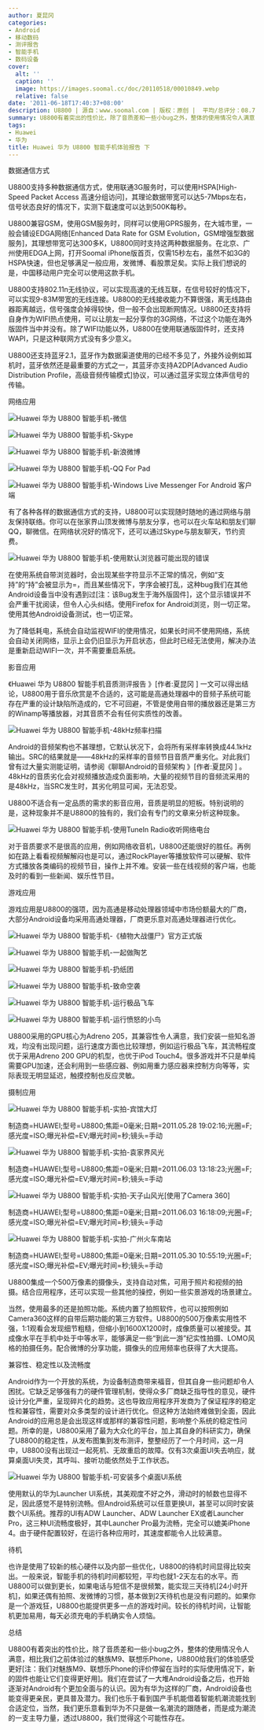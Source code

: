 ```yaml
---
author: 夏昆冈
categories:
- Android
- 移动数码
- 测评报告
- 智能手机
- 数码设备
cover:
  alt: ''
  caption: ''
  image: https://images.soomal.cc/doc/20110518/00010849.webp
  relative: false
date: '2011-06-18T17:40:37+08:00'
description: U8800 | 源自：www.soomal.com | 版权：原创 |  平均/总评分：08.77/149
summary: U8800有着突出的性价比，除了音质差和一些小bug之外，整体的使用情况令人满意，我们在尝试了一大堆Android设备之后，也开始逐渐对Android有个更加全面的认识，因为有华为这样的厂商，Android设备也能变得更亲民，更具普及潜力。
tags:
- Huawei
- 华为
title: Huawei 华为 U8800 智能手机体验报告 下
---
```


数据通信方式



U8800支持多种数据通信方式，使用联通3G服务时，可以使用HSPA[High-Speed Packet Access 高速分组访问]，其理论数据带宽可以达5-7Mbps左右，信号状态良好的情况下，实测下载速度可以达到500K每秒。



U8800兼容GSM，使用GSM服务时，同样可以使用GPRS服务，在大城市里，一般会铺设EDGA网络[Enhanced Data Rate for GSM Evolution，GSM增强型数据服务]，其理想带宽可达300多K，U8800同时支持这两种数据服务。在北京、广州使用EDGA上网，打开Soomal iPhone版首页，仅需15秒左右，虽然不如3G的HSPA快速，但也足够满足一般应用，发微博、看股票足矣。实际上我们想说的是，中国移动用户完全可以使用这款手机。



U8800支持802.11n无线协议，可以实现高速的无线互联，在信号较好的情况下，可以实现9-83M带宽的无线连接。U8800的无线接收能力不算很强，离无线路由器距离越远，信号强度会掉得较快，但一般不会出现断网情况。U8800还支持将自身作为WIFI热点使用，可以让朋友一起分享你的3G网络，不过这个功能在海外版固件当中并没有。除了WIFI功能以外，U8800在使用联通版固件时，还支持WAPI，只是这种联网方式没有多少意义。



U8800还支持蓝牙2.1，蓝牙作为数据渠道使用的已经不多见了，外接外设例如耳机时，蓝牙依然还是最重要的方式之一，其蓝牙亦支持A2DP[Advanced Audio Distribution Profile，高级音频传输模式]协议，可以通过蓝牙实现立体声信号的传输。



网络应用



![Huawei 华为 U8800 智能手机-微信](https://images.soomal.cc/doc/20110618/00011435.webp)



![Huawei 华为 U8800 智能手机-Skype](https://images.soomal.cc/doc/20110618/00011436.webp)



![Huawei 华为 U8800 智能手机-新浪微博](https://images.soomal.cc/doc/20110618/00011430.webp)



![Huawei 华为 U8800 智能手机-QQ For Pad](https://images.soomal.cc/doc/20110618/00011431.webp)



![Huawei 华为 U8800 智能手机-Windows Live Messenger For Android 客户端](https://images.soomal.cc/doc/20110618/00011432.webp)



有了各种各样的数据通信方式的支持，U8800可以实现随时随地的通过网络与朋友保持联络。你可以在张家界山顶发微博与朋友分享，也可以在火车站和朋友们聊QQ，聊微信。在网络状况好的情况下，还可以通过Skype与朋友聊天，节约资费。



![Huawei 华为 U8800 智能手机-使用默认浏览器可能出现的错误](https://images.soomal.cc/doc/20110618/00011437.webp)



在使用系统自带浏览器时，会出现某些字符显示不正常的情况，例如“支持”的“持”会被显示为=，而且某些情况下，字序会被打乱，这种bug我们在其他Android设备当中没有遇到过[注：该Bug发生于海外版固件]，这个显示错误并不会严重干扰阅读，但令人心头纠结。使用Firefox for Android浏览，则一切正常。使用其他Android设备测试，也一切正常。



为了降低耗电，系统会自动监视WIFI的使用情况，如果长时间不使用网络，系统会自动关闭网络，显示上会仍旧显示为开启状态，但此时已经无法使用，解决办法是重新启动WIFI一次，并不需要重启系统。



影音应用



《Huawei 华为 U8800 智能手机音质测评报告 》[作者:夏昆冈 ]
一文可以得出结论，U8800用于音乐欣赏是不合适的，这可能是高通处理器中的音频子系统可能存在严重的设计缺陷所造成的，它不可回避，不管是使用自带的播放器还是第三方的Winamp等播放器，对其音质不会有任何实质性的改善。



![Huawei 华为 U8800 智能手机-48kHz频率扫描](https://images.soomal.cc/doc/20110520/00010948.webp)



Android的音频架构也不甚理想，它默认状况下，会将所有采样率转换成44.1kHz输出。SRC的结果就是――48kHz的采样率的音频节目音质严重劣化。对此我们曾有过大量实测能证明，请参阅《聊聊Android的音频架构 》[作者:夏昆冈 ]
。48kHz的音质劣化会对视频播放造成负面影响，大量的视频节目的音频流采用的是48kHz，当SRC发生时，其劣化明显可闻，无法忍受。



U8800不适合有一定品质的需求的影音应用，音质是明显的短板。特别说明的是，这种现象并不是U8800的独有的，我们会有专门的文章来分析这种现象。



![Huawei 华为 U8800 智能手机-使用TuneIn Radio收听网络电台](https://images.soomal.cc/doc/20110618/00011438.webp)



对于音质要求不是很高的应用，例如网络收音机，U8800还能很好的胜任。再例如在路上看看视频解解闷也是可以，通过RockPlayer等播放软件可以硬解、软件方式播放各类编码的视频节目，操作上并不难。安装一些在线视频的客户端，也能及时的看到一些新闻、娱乐性节目。



游戏应用



游戏应用是U8800的强项，因为高通是移动处理器领域中市场份额最大的厂商，大部分Android设备均采用高通处理器，厂商更乐意对高通处理器进行优化。



![Huawei 华为 U8800 智能手机-《植物大战僵尸》官方正式版](https://images.soomal.cc/doc/20110618/00011439.webp)



![Huawei 华为 U8800 智能手机-一起做陶艺](https://images.soomal.cc/doc/20110618/00011440.webp)



![Huawei 华为 U8800 智能手机-扔纸团](https://images.soomal.cc/doc/20110618/00011441.webp)



![Huawei 华为 U8800 智能手机-致命空袭](https://images.soomal.cc/doc/20110618/00011442.webp)



![Huawei 华为 U8800 智能手机-运行极品飞车](https://images.soomal.cc/doc/20110518/00010872.webp)



![Huawei 华为 U8800 智能手机-运行愤怒的小鸟](https://images.soomal.cc/doc/20110518/00010866.webp)



U8800采用的GPU核心为Adreno 205，其兼容性令人满意，我们安装一些知名游戏，均没有出现问题，运行速度方面也比较理想，例如运行极品飞车，其流畅程度优于采用Adreno 200 GPU的机型，也优于iPod Touch4。很多游戏并不只是单纯需要GPU加速，还会利用到一些感应器、例如用重力感应器来控制方向等等，实际表现无明显延迟，触摸控制也反应灵敏。



摄制应用



![Huawei 华为 U8800 智能手机-实拍-宾馆大灯](https://images.soomal.cc/doc/20110618/00011443.webp)

制造商=HUAWEI;型号=U8800;焦距=0毫米;日期=2011.05.28 19:02:16;光圈=F;感光度=ISO;曝光补偿=EV;曝光时间=秒;镜头=手动



![Huawei 华为 U8800 智能手机-实拍-袁家界风光](https://images.soomal.cc/doc/20110618/00011444.webp)

制造商=HUAWEI;型号=U8800;焦距=0毫米;日期=2011.06.03 13:18:23;光圈=F;感光度=ISO;曝光补偿=EV;曝光时间=秒;镜头=手动



![Huawei 华为 U8800 智能手机-实拍-天子山风光[使用了Camera 360]](https://images.soomal.cc/doc/20110618/00011445.webp)

制造商=HUAWEI;型号=U8800;焦距=0毫米;日期=2011.06.03 16:18:09;光圈=F;感光度=ISO;曝光补偿=EV;曝光时间=秒;镜头=手动



![Huawei 华为 U8800 智能手机-实拍-广州火车南站](https://images.soomal.cc/doc/20110618/00011446.webp)

制造商=HUAWEI;型号=U8800;焦距=0毫米;日期=2011.05.30 10:55:19;光圈=F;感光度=ISO;曝光补偿=EV;曝光时间=秒;镜头=手动



U8800集成一个500万像素的摄像头，支持自动对焦，可用于照片和视频的拍摄。结合应用程序，还可以实现一些其他的操控，例如一些实景游戏的场景建立。



当然，使用最多的还是拍照功能。系统内置了拍照软件，也可以按照例如Camera360这样的自带后期功能的第三方软件。U8800的500万像素实用性不强，1:1观看会发现细节粗糙，但缩小到1600X1200时，成像质量可以被接受。其成像水平在手机中处于中等水平，能够满足一些“到此一游”纪实性拍摄、LOMO风格的拍摄任务。配合微博的分享功能，摄像头的应用频率也获得了大大提高。



兼容性、稳定性以及流畅度



Android作为一个开放的系统，为设备制造商带来福音，但其自身一些问题却令人困扰。它缺乏足够强有力的硬件管理机制，使得众多厂商缺乏指导性的意见，硬件设计分化严重，呈现碎片化的趋势。这也导致应用程序开发商为了保证程序的稳定性和兼容性，需要对众多类型的设计进行优化。但这种方法始终难做到全面，因此Android的应用总是会出现这样或那样的兼容性问题，影响整个系统的稳定性问题。所幸的是，U8800采用了最为大众化的平台，加上其自身的科研实力，确保了U8800的稳定性，从发布图集到发布测评，整整经历了一个月时间，这一月中，U8800没有出现过一起死机、无故重启的故障。仅有3次桌面UI失去响应，就算桌面UI失灵，其呼叫、接听功能依然处于工作状态。



![Huawei 华为 U8800 智能手机-可安装多个桌面UI系统](https://images.soomal.cc/doc/20110618/00011447.webp)



使用默认的华为Launcher UI系统，其美观度不好之外，滑动时的帧数也显得不足，因此感觉不是特别流畅。但Android系统可以任意更换UI，甚至可以同时安装数个UI系统。推荐的UI有ADW Launcher、ADW Launcher EX或者Launcher Pro，这三种UI流畅度极好，其中Launcher Pro最为流畅，完全可以媲美iPhone 4。由于硬件配置较好，在运行各种应用时，其速度都能令人比较满意。



待机



也许是使用了较新的核心硬件以及内部一些优化，U8800的待机时间显得比较突出。一般来说，智能手机的待机时间都较短，平均也就1-2天左右的水平。而U8800可以做到更长，如果电话与短信不是很频繁，能实现三天待机[24小时开机]，如果还偶有拍照、发微博的习惯，基本做到2天待机也是没有问题的。如果你是一个游戏狂，U8800也能提供更多一点的游戏时间。较长的待机时间，让智能机更加易用，每天必须充电的手机确实令人烦恼。



总结



U8800有着突出的性价比，除了音质差和一些小bug之外，整体的使用情况令人满意，相比我们之前体验过的魅族M9、联想乐Phone，U8800给我们的体验感受更好[注：我们对魅族M9、联想乐Phone的评价停留在当时的实际使用情况下，新的固件也能让它们变得更好用]。我们在尝试了一大堆Android设备之后，也开始逐渐对Android有个更加全面与的认识。因为有华为这样的厂商，Android设备也能变得更亲民，更具普及潜力。我们也乐于看到国产手机能借着智能机潮流能找到合适定位，当然，我们更乐意看到华为不只是做一名潮流的跟随者，而是成为潮流的一支主导力量，透过U8800，我们觉得这个可能性存在。